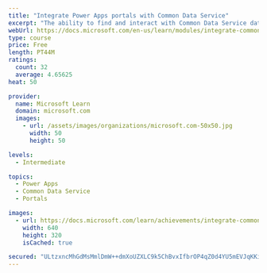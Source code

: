 ```yaml
---
title: "Integrate Power Apps portals with Common Data Service"
excerpt: "The ability to find and interact with Common Data Service data on a website is one of the core benefits of implementing a Power Apps portal. Several methods are available for you to display Common Data Service data. Learning and knowing about these different options will help you have successful portal implementations. This module will focus on the techniques that you can use to configure entity lists, entity forms, and web forms to build powerful web applications."
webUrl: https://docs.microsoft.com/en-us/learn/modules/integrate-common-data-service/
type: course
price: Free
length: PT44M
ratings:
  count: 32
  average: 4.65625
heat: 50

provider:
  name: Microsoft Learn
  domain: microsoft.com
  images:
    - url: /assets/images/organizations/microsoft.com-50x50.jpg
      width: 50
      height: 50

levels:
  - Intermediate

topics:
  - Power Apps
  - Common Data Service
  - Portals

images:
  - url: https://docs.microsoft.com/learn/achievements/integrate-common-data-service-social.png
    width: 640
    height: 320
    isCached: true

secured: "ULtzxncMhGdMsMmlDmW++dmXoUZXLC9k5ChBvxIfbrOP4qZ0d4YU5mEVJqKKiHQKwLZqwTIFl3WsDBLd8OIQyYIdgliSMUdYv8V5eGXICX2m5F7zCdq8OA9CuJIRzCceytDbeK5XtBm25rONyDMY3ZC3V2V2zbsjBjRudoSnbg6lxQxsJSho3t26fvAzPjsqaawrjtNuHUduDzVVfKrrAp5BdrjNRXAx6F008y3KMoz6wGk41WT5r38Ac2aGxsmd6WOUaBAnHEVkAubddlE10Jv61fWBk2vUDhGm8g37WwbLCRdlas3Mn9i1o2pVsXdpVKMaKa4GBC1irFypRPAXBCUHNhS1D/d5Nagy2kziVLDhR0rwdl1SI/xV4O6Hxo5CO8exMlvt2M/gS7UvGU5C9DnGhPgZ7HFLvpcAp047rBQ=;8RlVAuMovHlTn1HYKqu4VQ=="
---
```


